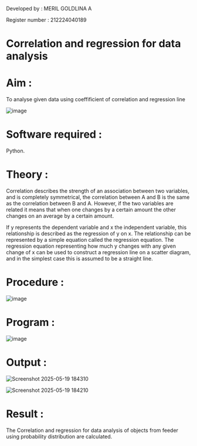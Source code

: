 Developed by : MERIL GOLDLINA A

Register number : 212224040189


# Correlation and regression for data analysis


# Aim : 

To analyse given data using coeffificient of correlation and regression line

![image](https://user-images.githubusercontent.com/104613195/168224136-d6b64e64-7d3d-4775-9337-c8f96fe41f2d.png)


# Software required :  

Python.

# Theory :

Correlation describes the strength of an association between two variables, and is completely symmetrical, the correlation between A and B is the same as the correlation between B and A. However, if the two variables are related it means that when one changes by a certain amount the other changes on an average by a certain amount.  

If y represents the dependent variable and x the independent variable, this relationship is described as the regression of y on x. The relationship can be represented by a simple equation called the regression equation. The regression equation representing how much y changes with any given change of x can be used to construct a regression line on a scatter diagram, and in the simplest case this is assumed to be a straight line.

# Procedure :

![image](https://user-images.githubusercontent.com/104613195/168225866-ac8f6610-bdc3-4ac2-a24e-2b24ba08e189.png)

# Program :

![image](https://github.com/ramjan1729/Correlation_Regression/assets/103921593/9eb48cbf-8ca3-4cd9-8440-ff45fd98333e)



# Output :

![Screenshot 2025-05-19 184310](https://github.com/user-attachments/assets/75e7522a-83dd-47f0-abfe-369589222d77)


![Screenshot 2025-05-19 184210](https://github.com/user-attachments/assets/cbf2b666-80e8-4b86-b0bc-cf7ce0a1ff83)



# Result :

The Correlation and regression for data analysis of objects from feeder using probability distribution are calculated.

